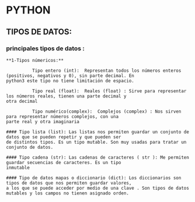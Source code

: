 
# PYTHON
## TIPOS DE DATOS:
### principales tipos de datos :

    **1-Tipos númericos:**

              Tipo entero (int):  Representan todos los números enteros (positivos, negativos y 0), sin parte decimal. En                                   python3 este tipo no tiene limitación de espacio.
              
              Tipo real (float):  Reales (float) : Sirve para representar los números reales, tienen una parte decimal y                                   otra decimal
              
              Tipo numérico(complex):  Complejos (complex) : Nos sirven para representar números complejos, con una                                             parte real y otra imaginaria

    #### Tipo lista (list): Las listas nos permiten guardar un conjunto de datos que se pueden repetir y que pueden ser                               de distintos tipos. Es un tipo mutable. Son muy usadas para tratar un conjunto de datos.
    
    #### Tipo cadena (str): Las cadenas de caracteres ( str ): Me permiten guardar secuencias de caracteres. Es un tipo                               inmutable
    
    #### Tipo de datos mapas o diccionario (dict): Los diccionarios son tipos de datos que nos permiten guardar valores,                                                    a los que se puede acceder por medio de una clave . Son tipos de datos                                                    mutables y los campos no tienen asignado orden.
